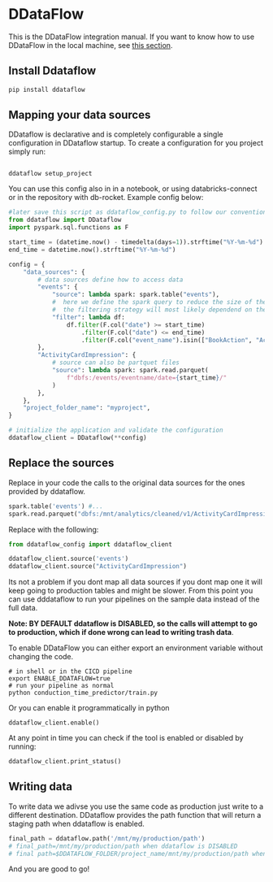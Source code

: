 # DDataFlow

This is the DDataFlow integration manual.
If you want to know how to use DDataFlow in the local machine, see [this section](local_development.md).

## Install Ddataflow

```sh
pip install ddataflow
```

## Mapping your data sources

DDataflow is declarative and is completely configurable a single configuration in DDataflow startup. To create a configuration for you project simply run:

```shell

ddataflow setup_project
```

You can use this config also in in a notebook, or using databricks-connect or in the repository with db-rocket. Example config below:

```py
#later save this script as ddataflow_config.py to follow our convention
from ddataflow import DDataflow
import pyspark.sql.functions as F

start_time = (datetime.now() - timedelta(days=1)).strftime("%Y-%m-%d")
end_time = datetime.now().strftime("%Y-%m-%d")

config = {
    "data_sources": {
        # data sources define how to access data
        "events": {
            "source": lambda spark: spark.table("events"),
            #  here we define the spark query to reduce the size of the data
            #  the filtering strategy will most likely dependend on the domain.
            "filter": lambda df:
                df.filter(F.col("date") >= start_time)
                    .filter(F.col("date") <= end_time)
                    .filter(F.col("event_name").isin(["BookAction", "ActivityCardImpression"])),
        },
        "ActivityCardImpression": {
            # source can also be partquet files
            "source": lambda spark: spark.read.parquet(
                f"dbfs:/events/eventname/date={start_time}/"
            )
        },
    },
    "project_folder_name": "myproject",
}

# initialize the application and validate the configuration
ddataflow_client = DDataflow(**config)
```

## Replace the sources

Replace in your code the calls to the original data sources for the ones provided by ddataflow.

```py
spark.table('events') #...
spark.read.parquet("dbfs:/mnt/analytics/cleaned/v1/ActivityCardImpression") # ...
```

Replace with the following:

```py
from ddataflow_config import ddataflow_client

ddataflow_client.source('events')
ddataflow_client.source("ActivityCardImpression")
```

Its not a problem if you dont map all data sources if you dont map one it will keep going to production tables and
might be slower. From this point you can use dddataflow to run your pipelines on the sample data instead of the full data.

**Note: BY DEFAULT ddataflow is DISABLED, so the calls will attempt to go to production, which if done wrong can
lead to writing trash data**.

To enable DDataFlow you can either export an environment variable without changing the code.

```shell
# in shell or in the CICD pipeline
export ENABLE_DDATAFLOW=true
# run your pipeline as normal
python conduction_time_predictor/train.py
```

Or you can enable it programmatically in python

```shell
ddataflow_client.enable()
```

At any point in time you can check if the tool is enabled or disabled by running:

```py
ddataflow_client.print_status()
```

## Writing data

To write data we adivse you use the same code as production just write to a different destination.
DDataflow provides the path function that will return a staging path when ddataflow is enabled.

```py
final_path = ddataflow.path('/mnt/my/production/path')
# final_path=/mnt/my/production/path when ddataflow is DISABLED
# final path=$DDATAFLOW_FOLDER/project_name/mnt/my/production/path when ddataflow is ENABLED
```

And you are good to go!
